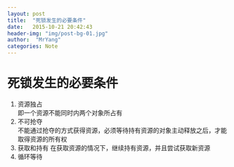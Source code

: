 ```yaml
---
layout: post
title:  "死锁发生的必要条件"
date:   2015-10-21 20:42:43
header-img: "img/post-bg-01.jpg"
author:  "MrYang"
categories: Note
---
```

# 死锁发生的必要条件
1. 资源独占   
即一个资源不能同时内两个对象所占有
2. 不可抢夺  
不能通过抢夺的方式获得资源，必须等待持有资源的对象主动释放之后，才能取得资源的所有权
3. 获取和持有
在获取资源的情况下，继续持有资源，并且尝试获取新资源
4. 循环等待
